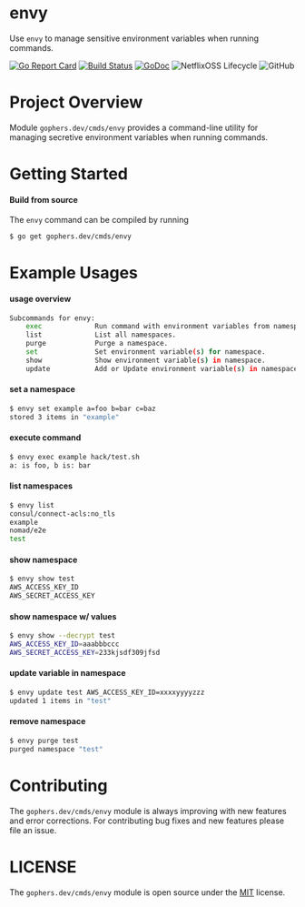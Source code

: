 envy
====

Use `envy` to manage sensitive environment variables when running commands.

[![Go Report Card](https://goreportcard.com/badge/gophers.dev/cmds/envy)](https://goreportcard.com/report/gophers.dev/cmds/envy)
[![Build Status](https://travis-ci.org/shoenig/envy.svg?branch=master)](https://travis-ci.org/shoenig/envy)
[![GoDoc](https://godoc.org/gophers.dev/cmds/envy?status.svg)](https://godoc.org/gophers.dev/cmds/envy)
![NetflixOSS Lifecycle](https://img.shields.io/osslifecycle/shoenig/envy.svg)
![GitHub](https://img.shields.io/github/license/shoenig/envy.svg)

# Project Overview

Module `gophers.dev/cmds/envy` provides a command-line utility for managing
secretive environment variables when running commands.

# Getting Started

#### Build from source

The `envy` command can be compiled by running
```bash
$ go get gophers.dev/cmds/envy
```

# Example Usages

#### usage overview
```bash
Subcommands for envy:
	exec             Run command with environment variables from namespace.
	list             List all namespaces.
	purge            Purge a namespace.
	set              Set environment variable(s) for namespace.
	show             Show environment variable(s) in namespace.
	update           Add or Update environment variable(s) in namespace.
```

#### set a namespace
```bash
$ envy set example a=foo b=bar c=baz
stored 3 items in "example"
```

#### execute command
```bash
$ envy exec example hack/test.sh
a: is foo, b is: bar
```

#### list namespaces
```bash
$ envy list
consul/connect-acls:no_tls
example
nomad/e2e
test
```

#### show namespace
```bash
$ envy show test
AWS_ACCESS_KEY_ID
AWS_SECRET_ACCESS_KEY
```

#### show namespace w/ values
```bash
$ envy show --decrypt test
AWS_ACCESS_KEY_ID=aaabbbccc
AWS_SECRET_ACCESS_KEY=233kjsdf309jfsd
```

#### update variable in namespace
```bash
$ envy update test AWS_ACCESS_KEY_ID=xxxxyyyyzzz
updated 1 items in "test"
```

#### remove namespace
```bash
$ envy purge test
purged namespace "test"
```

# Contributing

The `gophers.dev/cmds/envy` module is always improving with new features
and error corrections. For contributing bug fixes and new features please file
an issue.

# LICENSE

The `gophers.dev/cmds/envy` module is open source under the [MIT](LICENSE) license.
